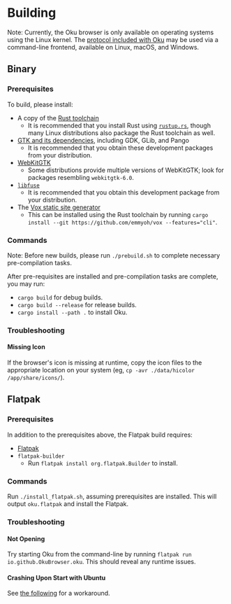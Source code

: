 # Building

Note: Currently, the Oku browser is only available on operating systems using the Linux kernel.
The [protocol included with Oku](https://github.com/OkuBrowser/oku-fs) may be used via a command-line frontend, available on Linux, macOS, and Windows.

## Binary

### Prerequisites

To build, please install:
* A copy of the [Rust toolchain](https://www.rust-lang.org/tools/install)
    * It is recommended that you install Rust using [`rustup.rs`](https://rustup.rs/), though many Linux distributions also package the Rust toolchain as well.
* [GTK and its dependencies](https://www.gtk.org/docs/installations/linux), including GDK, GLib, and Pango
    * It is recommended that you obtain these development packages from your distribution.
* [WebKitGTK](https://webkitgtk.org/)
    * Some distributions provide multiple versions of WebKitGTK; look for packages resembling `webkitgtk-6.0`.
* [`libfuse`](https://github.com/libfuse/libfuse/)
    * It is recommended that you obtain this development package from your distribution.
* The [Vox static site generator](https://emmyoh.github.io/vox/)
    * This can be installed using the Rust toolchain by running `cargo install --git https://github.com/emmyoh/vox --features="cli"`.

### Commands

Note: Before new builds, please run `./prebuild.sh` to complete necessary pre-compilation tasks.

After pre-requisites are installed and pre-compilation tasks are complete, you may run:
* `cargo build` for debug builds.
* `cargo build --release` for release builds.
* `cargo install --path .` to install Oku.

### Troubleshooting

#### Missing Icon

If the browser's icon is missing at runtime, copy the icon files to the appropriate location on your system (eg, `cp -avr ./data/hicolor /app/share/icons/`).

## Flatpak

### Prerequisites

In addition to the prerequisites above, the Flatpak build requires:

* [Flatpak](https://flatpak.org/setup/)
* `flatpak-builder`
    * Run `flatpak install org.flatpak.Builder` to install.

### Commands

Run `./install_flatpak.sh`, assuming prerequisites are installed.
This will output `oku.flatpak` and install the Flatpak.

### Troubleshooting

#### Not Opening

Try starting Oku from the command-line by running `flatpak run io.github.OkuBrowser.oku`.
This should reveal any runtime issues.

#### Crashing Upon Start with Ubuntu

See [the following](https://github.com/OkuBrowser/oku/issues/290#issuecomment-2380092489) for a workaround.